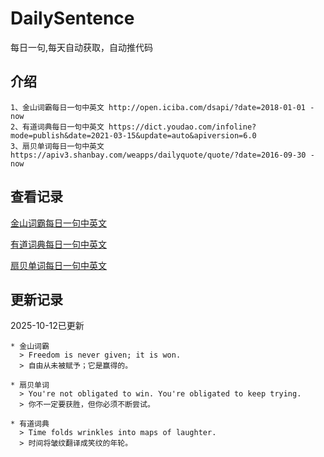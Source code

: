 # DailySentence

每日一句,每天自动获取，自动推代码

## 介绍

```
1、金山词霸每日一句中英文 http://open.iciba.com/dsapi/?date=2018-01-01 - now
2、有道词典每日一句中英文 https://dict.youdao.com/infoline?mode=publish&date=2021-03-15&update=auto&apiversion=6.0
3、扇贝单词每日一句中英文 https://apiv3.shanbay.com/weapps/dailyquote/quote/?date=2016-09-30 - now
```

## 查看记录

[金山词霸每日一句中英文](./data/iciba/)

[有道词典每日一句中英文](./data/youdao/)

[扇贝单词每日一句中英文](./data/shanbay/)

## 更新记录
2025-10-12已更新 
```
* 金山词霸
  > Freedom is never given; it is won.
  > 自由从未被赋予；它是赢得的。

* 扇贝单词
  > You're not obligated to win. You're obligated to keep trying.
  > 你不一定要获胜，但你必须不断尝试。

* 有道词典
  > Time folds wrinkles into maps of laughter.
  > 时间将皱纹翻译成笑纹的年轮。

```
